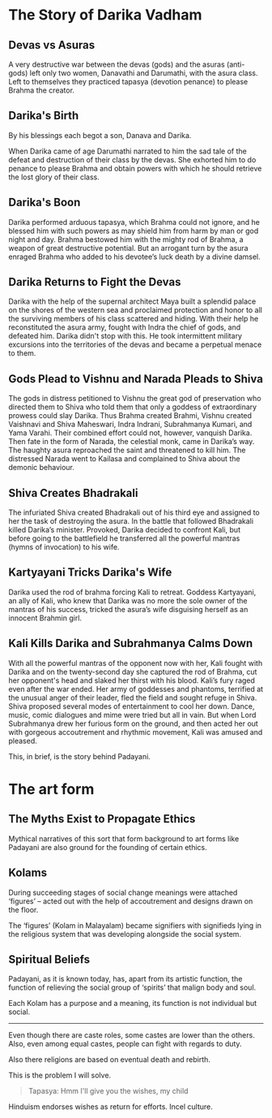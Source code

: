 # The Story of Darika Vadham
## Devas vs Asuras
A very destructive war between the devas (gods) and the asuras (anti-gods) left only two women, Danavathi and Darumathi, with the asura class. Left to themselves they practiced tapasya (devotion penance) to please Brahma the creator. 
## Darika's Birth
By his blessings each begot a son, Danava and Darika. 

When Darika came of age Darumathi narrated to him the sad tale of the defeat and destruction of their class by the devas. She exhorted him to do penance to please Brahma and obtain powers with which he should retrieve the lost glory of their class. 
## Darika's Boon
Darika performed arduous tapasya, which Brahma could not ignore, and he blessed him with such powers as may shield him from harm by man or god night and day. Brahma bestowed him with the mighty rod of Brahma, a weapon of great destructive potential. But an arrogant turn by the asura enraged Brahma who added to his devotee’s luck death by a divine damsel. 
## Darika Returns to Fight the Devas
Darika with the help of the supernal architect Maya built a splendid palace on the shores of the western sea and proclaimed protection and honor to all the surviving members of his class scattered and hiding. With their help he reconstituted the asura army, fought with Indra the chief of gods, and defeated him. Darika didn't stop with this. He took intermittent military excursions into the territories of the devas and became a perpetual menace to them. 
## Gods Plead to Vishnu and Narada Pleads to Shiva
The gods in distress petitioned to Vishnu the great god of preservation who directed them to Shiva who told them that only a goddess of extraordinary prowess could slay Darika. Thus Brahma created Brahmi, Vishnu created Vaishnavi and Shiva Maheswari, Indra Indrani, Subrahmanya Kumari, and Yama Varahi. Their combined effort could not, however, vanquish Darika. Then fate in the form of Narada, the celestial monk, came in Darika’s way. The haughty asura reproached the saint and threatened to kill him. The distressed Narada went to Kailasa and complained to Shiva about the demonic behaviour. 
## Shiva Creates Bhadrakali
The infuriated Shiva created Bhadrakali out of his third eye and assigned to her the task of destroying the asura. In the battle that followed Bhadrakali killed Darika’s minister. Provoked, Darika decided to confront Kali, but before going to the battlefield he transferred all the powerful mantras (hymns of invocation) to his wife. 
## Kartyayani Tricks Darika's Wife
Darika used the rod of brahma forcing Kali to retreat. Goddess Kartyayani, an ally of Kali, who knew that Darika was no more the sole owner of the mantras of his success, tricked the asura’s wife disguising herself as an innocent Brahmin girl.
## Kali Kills Darika and Subrahmanya Calms Down
With all the powerful mantras of the opponent now with her, Kali fought with Darika and on the twenty-second day she captured the rod of Brahma, cut her opponent's head and slaked her thirst with his blood. Kali’s fury raged even after the war ended. Her army of goddesses and phantoms, terrified at the unusual anger of their leader, fled the field and sought refuge in Shiva. Shiva proposed several modes of entertainment to cool her down. Dance, music, comic dialogues and mime were tried but all in vain. But when Lord Subrahmanya drew her furious form on the ground, and then acted her out with gorgeous accoutrement and rhythmic movement, Kali was amused and pleased.

This, in brief, is the story behind Padayani.
# The art form
## The Myths Exist to Propagate Ethics
Mythical narratives of this sort that form background to art forms like Padayani are also ground for the founding of certain ethics.
## Kolams
During succeeding stages of social change meanings were attached ‘figures’ – acted out with the help of accoutrement and designs drawn on the floor.

The ‘figures’ (Kolam in Malayalam) became signifiers with signifieds lying in the religious system that was developing alongside the social system.
## Spiritual Beliefs
Padayani, as it is known today, has, apart from its artistic function, the function of relieving the social group of ‘spirits’ that malign body and soul. 

Each Kolam has a purpose and a meaning, its function is not individual but social.



---

Even though there are caste roles, some castes are lower than the others.
Also, even among equal castes, people can fight with regards to duty.

Also there religions are based on eventual death and rebirth.

This is the problem I will solve.

> Tapasya: Hmm I'll give you the wishes, my child

Hinduism endorses wishes as return for efforts. Incel culture.